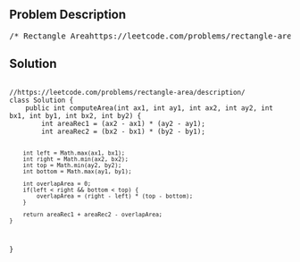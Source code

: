 <!--
<style>
  body { font-family: Arial, sans-serif; }
  .container { max-width: 700px; margin: 0 auto; padding: 10px; }
  .comment-block { background-color: #f9f9f9; padding: 10px; border-left: 5px solid #ccc; overflow-wrap: break-word; white-space: pre-wrap; }
  .code-block { background-color: #f4f4f4; padding: 10px; border: 1px solid #ddd; overflow-wrap: break-word; white-space: pre-wrap; }
</style>
-->

<div class='container'>
<h2>Problem Description</h2>
<div class='comment-block'>
<pre>
/* Rectangle Areahttps://leetcode.com/problems/rectangle-area/Find the total area covered by two rectilinear rectangles in a 2D plane.Each rectangle is defined by its bottom left corner and top right corner as shown in the figure.Rectangle AreaAssume that the total area is never beyond the maximum possible value of int.*/</pre>
</div>

<h2>Solution</h2>
<div class='code-block'>
<pre><code class='language-java'>
//https://leetcode.com/problems/rectangle-area/description/
class Solution {
    public int computeArea(int ax1, int ay1, int ax2, int ay2, int bx1, int by1, int bx2, int by2) {
        int areaRec1 = (ax2 - ax1) * (ay2 - ay1);
        int areaRec2 = (bx2 - bx1) * (by2 - by1);
        
        int left = Math.max(ax1, bx1);
        int right = Math.min(ax2, bx2);
        int top = Math.min(ay2, by2);
        int bottom = Math.max(ay1, by1);
        
        int overlapArea = 0;
        if(left < right && bottom < top) {
            overlapArea = (right - left) * (top - bottom);
        }
        
        return areaRec1 + areaRec2 - overlapArea;
    }
}</code></pre>
</div>
</div>
